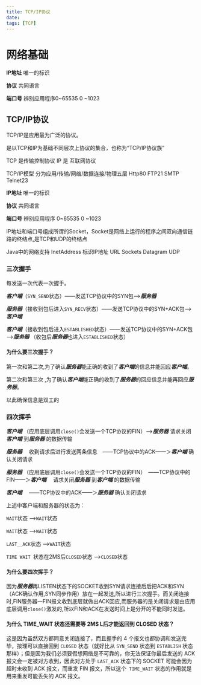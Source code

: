 ```yaml
---
title: TCP/IP协议
date: 
tags: [TCP]
---
```


# 网络基础

**IP地址** 唯一的标识

**协议** 共同语言

**端口号** 辨别应用程序0~65535 0 ~1023

## TCP/IP协议

TCP/IP是应用最为广泛的协议。

是以TCP和IP为基础不同层次上协议的集合，也称为“TCP/IP协议族”

TCP 是传输控制协议
IP 是	互联网协议

TCP/IP模型 分为应用/传输/网络/数据连接/物理五层
Http80  FTP21 SMTP Telnet23

**IP地址** 唯一的标识

**协议** 共同语言

**端口号** 辨别应用程序
0~65535 0 ~1023

IP地址和端口号组成所谓的Socket，Socket是网络上运行的程序之间双向通信链路的终结点,是TCP和UDP的终结点

Java中的网络支持
InetAddress 标识IP地址
URL
Sockets 
Datagram UDP

### 三次握手

每发送一次代表一次握手。

***客户端***（`SYN_SEND`状态）——发送TCP协议中的SYN包——>***服务器*** 

***服务器***（接收到包后进入`SYN_RECV`状态）——发送TCP协议中的SYN+ACK包——>***客户端*** 

***客户端***（接收到包后进入`ESTABLISHED`状态）——发送TCP协议中的SYN+ACK包——>***服务器*** （收包后***服务器***也进入`ESTABLISHED`状态）

#### 为什么要三次握手？

第一次和第二次,为了确认***服务器***能正确的收到了***客户端***的信息并能回应***客户端***。

第二次和第三次 ,为了确认***客户端***能正确的收到了***服务器***的回应信息并能再回应***服务器***。

以此确保信息是双工的

### 四次挥手

***客户端*** （应用底层调用`close()`会发送一个TCP协议的FIN）——>***服务器*** 请求关闭***客户端*** 到***服务器*** 的数据传输

***服务器*** 　收到请求后进行发送两条信息　——TCP协议中的ACK——＞***客户端*** 确认关闭请求

***服务器*** （应用底层调用`close()`会发送一个TCP协议的FIN）　——TCP协议中的FIN——＞***客户端*** 　请求关闭***服务器*** 到***客户端*** 的数据传输

***客户端*** 　——TCP协议中的ACK——＞***服务器*** 确认关闭请求

上述中客户端和服务器的状态为：

`WAIT`状态 -->`WAIT`状态 

`WAIT`状态 -->`WAIT`状态 

`LAST__ACK`状态 -->`WAIT`状态

`TIME WAIT `状态在2MS后`CLOSED`状态 -->`CLOSED`状态 

#### 为什么要四次挥手？

因为***服务器***再LISTEN状态下的SOCKET收到SYN请求连接后后把ACK和SYN（ACK确认作用,SYN同步作用）放在一起发送,所以进行三次握手。而关闭连接时,FIN服务器一FIN报文收到底层就做出ACK回应,而服务器的是关闭请求是由应用底层调用`close()`激发的,所以FIN和ACK在发送时间上是分开的不能同时发送。

#### 为什么 TIME_WAIT 状态还需要等 2MS L后才能返回到 CLOSED 状态？

这是因为虽然双方都同意关闭连接了，而且握手的 4 个报文也都协调和发送完毕，按理可以直接回到 `CLOSED` 状态（就好比从 `SYN_SEND` 状态到 `ESTABLISH` 状态那样）；但是因为我们必须要假想网络是不可靠的，你无法保证你最后发送的 ACK 报文会一定被对方收到，因此对方处于 `LAST_ACK` 状态下的 SOCKET 可能会因为超时未收到 ACK 报文，而重发 FIN 报文，所以这个` TIME_WAIT` 状态的作用就是用来重发可能丢失的 ACK 报文。




